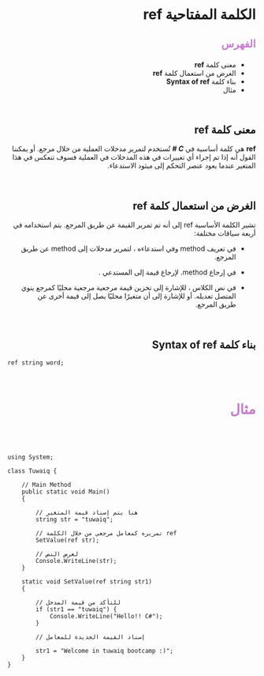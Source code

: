 <div dir=rtl>

#  الكلمة المفتاحية **ref**  

##  <p style="color: #c67ace">الفهرس </p>

  *  معنى كلمة  **ref** 
  * الغرض من استعمال كلمة **ref** 
  * بناء كلمة **Syntax of ref** 
  * مثال  

 
 &nbsp;


  ##  معنى كلمة  **ref** 
 **ref**  هي كلمة أساسية في ***C #*** تُستخدم  لتمرير مدخلات العملية من خلال مرجع. أو يمكننا القول أنه إذا تم إجراء أي تغييرات في هذه المدخلات في العملية فسوف تنعكس في هذا المتغير عندما يعود عنصر التحكم إلى ميثود الاستدعاء.
 
 &nbsp;

##  الغرض من استعمال كلمة **ref** 
تشير الكلمة الأساسية ref إلى أنه تم تمرير القيمة عن طريق المرجع. يتم استخدامه في أربعة سياقات مختلفة:

* في تعريف  method  وفي استدعاءه  ، لتمرير مدخلات إلى method عن طريق المرجع. 
 * في إرجاع method.
لإرجاع قيمة إلى المستدعي .

* في نص الكلاس ، للإشارة إلى تخزين قيمة مرجعية مرجعية محليًا كمرجع ينوي المتصل تعديله. أو للإشارة إلى أن متغيرًا محليًا يصل إلى قيمة أخرى عن طريق المرجع.




  

 &nbsp;

## بناء كلمة **Syntax of ref**
 <div dir=ltr>

```
ref string word;
```



</div> 






 &nbsp;

# <p style="color: #c67ace">مثال </p>  

  &nbsp;



<div dir=ltr>

```

using System;
  
class Tuwaiq {
  
    // Main Method
    public static void Main()
    {
  
        // هنا يتم إسناد قيمة المتغير 
        string str = "tuwaiq";
  
        // تمريره كمعامل مرجعي من خلال الكلمة ref
        SetValue(ref str);
  
        // لعرض النص 
        Console.WriteLine(str);
    }
  
    static void SetValue(ref string str1)
    {
  
        // للتأكد من قيمة المدخل
        if (str1 == "tuwaiq") {
            Console.WriteLine("Hello!! C#");
        }
  
        // إسناد القيمة الجديدة للمعامل
      
        str1 = "Welcome in tuwaiq bootcamp :)";
    }
}
```

</div>






 </div>